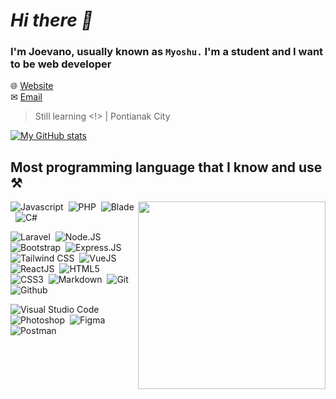 # *Hi there 👋*

### I'm Joevano, usually known as `Myoshu.` I'm a student and I want to be web developer

🌐 [Website](https://joe.envaino.id)
<br>
✉ [Email](mailto:myoshu.me@gmail.com)

> Still learning <!> | Pontianak City

[![My GitHub stats](https://github-readme-stats.vercel.app/api?username=Myoshuu)](https://github.com/anuraghazra/github-readme-stats)

## Most programming language that I know and use ⚒

<img src="https://github-readme-stats.vercel.app/api/top-langs/?username=myoshuu&langs_count=8" align="right" width="300px">

![Javascript](https://img.shields.io/badge/-Javascript-2f1a47?style=flat&logo=javascript)&nbsp;
![PHP](https://img.shields.io/badge/-PHP-2f1a47?style=flat&logo=php)&nbsp;
![Blade](https://img.shields.io/badge/-Blade-2f1a47?style=flat&logo=blade)&nbsp;
![C#](https://img.shields.io/badge/-CSharp-2f1a47?style=flat&logo=csharp)&nbsp;

![Laravel](https://img.shields.io/badge/-Laravel-2f1a47?style=flat&logo=Laravel)&nbsp;
![Node.JS](https://img.shields.io/badge/-Node.JS-2f1a47?style=flat&logo=node.js)&nbsp;
![Bootstrap](https://img.shields.io/badge/-Bootstrap-2f1a47?style=flat&logo=bootstrap)&nbsp;
![Express.JS](https://img.shields.io/badge/-Express-2f1a47?style=flat&logo=express)&nbsp;
![Tailwind CSS](https://img.shields.io/badge/-Tailwind%20CSS-2f1a47?style=flat&logo=tailwindcss)&nbsp;
![VueJS](https://camo.githubusercontent.com/e5c8f9e5b48e730b94673b6e381f5ba25e582f71006f24c4dd27b7f64e0b4c99/68747470733a2f2f696d672e736869656c64732e696f2f62616467652f2d5675654a732d3266316134373f7374796c653d666c6174266c6f676f3d5675652e6a73)
![ReactJS](https://img.shields.io/badge/-ReactJS-2f1a47?style=flat&logo=react)&nbsp;
![HTML5](https://img.shields.io/badge/-HTML5-2f1a47?style=flat&logo=html5)&nbsp;
![CSS3](https://img.shields.io/badge/-CSS3-2f1a47?style=flat&logo=css3&logoColor=039be5)&nbsp;
![Markdown](https://img.shields.io/badge/-Markdown-2f1a47?style=flat&logo=markdown)&nbsp;
![Git](https://img.shields.io/badge/-Git-2f1a47?style=flat&logo=git)&nbsp;
![Github](https://img.shields.io/badge/-Github-2f1a47?style=flat&logo=github)&nbsp;

![Visual Studio Code](https://img.shields.io/badge/-Visual%20Studio%20Code-2f1a47?style=flat&logo=visualstudiocode)&nbsp;
![Photoshop](https://img.shields.io/badge/-Photoshop-2f1a47?style=flat&logo=adobephotoshop)&nbsp;
![Figma](https://img.shields.io/badge/-Figma-2f1a47?style=flat&logo=figma)&nbsp;
![Postman](https://img.shields.io/badge/-Postman-2f1a47?style=flat&logo=postman)&nbsp;
